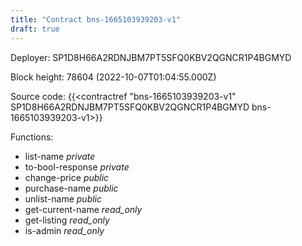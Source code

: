 ```yaml
---
title: "Contract bns-1665103939203-v1"
draft: true
---
```

Deployer: SP1D8H66A2RDNJBM7PT5SFQ0KBV2QGNCR1P4BGMYD


 



Block height: 78604 (2022-10-07T01:04:55.000Z)

Source code: {{<contractref "bns-1665103939203-v1" SP1D8H66A2RDNJBM7PT5SFQ0KBV2QGNCR1P4BGMYD bns-1665103939203-v1>}}

Functions:

* list-name _private_
* to-bool-response _private_
* change-price _public_
* purchase-name _public_
* unlist-name _public_
* get-current-name _read_only_
* get-listing _read_only_
* is-admin _read_only_
